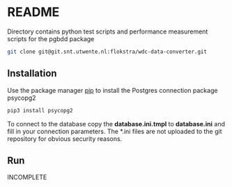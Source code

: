 # README

Directory contains python test scripts and performance measurement scripts
for the pgbdd package

```bash
git clone git@git.snt.utwente.nl:flokstra/wdc-data-converter.git
```

## Installation

Use the package manager [pip](https://pip.pypa.io/en/stable/) to install the 
Postgres connection package psycopg2

```bash
pip3 install psycopg2
```

To connect to the database copy the <B>database.ini.tmpl</B> to <B>database.ini</B> and fill
in your connection parameters. The *.ini files are not uploaded to the 
git repository for obvious security reasons.

## Run

INCOMPLETE
